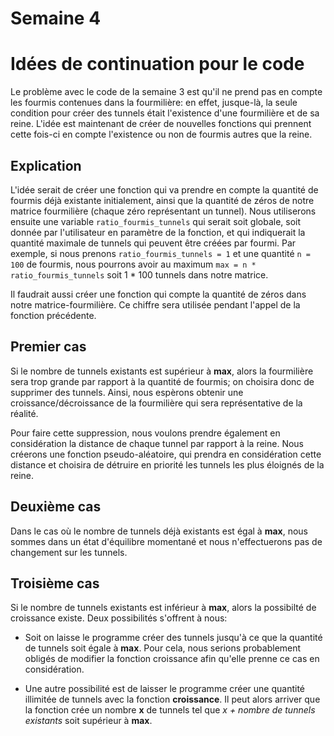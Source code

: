 # Semaine 4

# Idées de continuation pour le code

Le problème avec le code de la semaine 3 est qu'il ne prend pas en compte les fourmis contenues dans la fourmilière: en effet, jusque-là, la seule condition pour créer des tunnels était l'existence d'une fourmilière et de sa reine. L'idée est maintenant de créer de nouvelles fonctions qui prennent cette fois-ci en compte l'existence ou non de fourmis autres que la reine.

## Explication

L'idée serait de créer une fonction qui va prendre en compte la quantité de fourmis déjà existante initialement, ainsi que la quantité de zéros de notre matrice fourmilière (chaque zéro représentant un tunnel). Nous utiliserons ensuite une variable ```ratio_fourmis_tunnels``` qui serait soit globale, soit donnée par l'utilisateur en paramètre de la fonction, et qui indiquerait la quantité maximale de tunnels qui peuvent être créées par fourmi. Par exemple, si nous prenons ```ratio_fourmis_tunnels = 1``` et une quantité ```n = 100``` de fourmis, nous pourrons avoir au maximum ```max = n * ratio_fourmis_tunnels``` soit 1 * 100 tunnels dans notre matrice.


Il faudrait aussi créer une fonction qui compte la quantité de zéros dans notre matrice-fourmilière. Ce chiffre sera utilisée pendant l'appel de la fonction précédente.

## Premier cas

Si le nombre de tunnels existants est supérieur à __max__, alors la fourmilière sera trop grande par rapport à la quantité de fourmis; on choisira donc de supprimer des tunnels. Ainsi, nous espèrons obtenir une croissance/décroissance de la fourmilière qui sera représentative de la réalité.

Pour faire cette suppression, nous voulons prendre également en considération la distance de chaque tunnel par rapport à la reine. Nous créerons une fonction pseudo-aléatoire, qui prendra en considération cette distance et choisira de détruire en priorité les tunnels les plus éloignés de la reine.

## Deuxième cas

Dans le cas où le nombre de tunnels déjà existants est égal à __max__, nous sommes dans un état d'équilibre momentané et nous n'effectuerons pas de changement sur les tunnels.

## Troisième cas

Si le nombre de tunnels existants est inférieur à __max__, alors la possibilté de croissance existe.
Deux possibilités s'offrent à nous:

 * Soit on laisse le programme créer des tunnels jusqu'à ce que la quantité de tunnels soit égale à __max__. Pour cela, nous serions probablement obligés de modifier la fonction croissance afin qu'elle prenne ce cas en considération.
 
 * Une autre possibilité est de laisser le programme créer une quantité illimitée de tunnels avec la fonction __croissance__. Il peut alors arriver que la fonction crée un nombre __x__ de tunnels tel que _x + nombre de tunnels existants_ soit supérieur à __max__.






